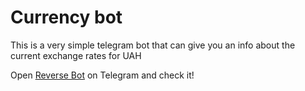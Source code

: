 # Currency bot

This is a very simple telegram bot that can give you an info about the current exchange rates for UAH

Open [Reverse Bot](https://t.me/deli_currency_bot) on Telegram and check it!
